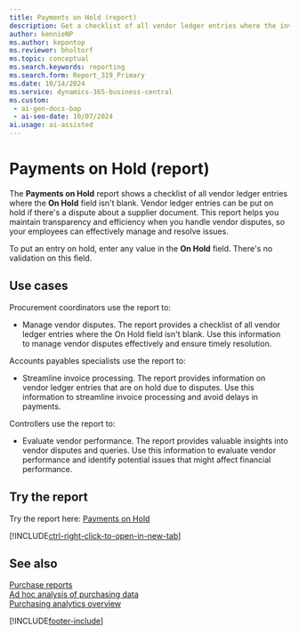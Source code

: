 ```yaml
---
title: Payments on Hold (report)
description: Get a checklist of all vendor ledger entries where the invoice is in dispute and the **On Hold** field isn't blank.
author: kennieNP
ms.author: kepontop
ms.reviewer: bholtorf
ms.topic: conceptual
ms.search.keywords: reporting
ms.search.form: Report_319_Primary
ms.date: 10/14/2024
ms.service: dynamics-365-business-central
ms.custom:
 - ai-gen-docs-bap
 - ai-seo-date: 10/07/2024
ai.usage: ai-assisted
---
```


# Payments on Hold (report)

The **Payments on Hold** report shows a checklist of all vendor ledger entries where the **On Hold** field isn't blank. Vendor ledger entries can be put on hold if there's a dispute about a supplier document. This report helps you maintain transparency and efficiency when you handle vendor disputes, so your employees can effectively manage and resolve issues.

To put an entry on hold, enter any value in the **On Hold** field. There's no validation on this field.

## Use cases

<!-- 
Prompt
Below is a report in an ERP system. Provide 3-4 use cases for different personas working with procurement.
Format like this:    
  
As a <persona>, use the report to    
* use case 1  
* use case 2    

Do not capitalize the persona names. 

## Report description
Shows vendor ledger entries where the On Hold field isn't blank.

### What the report does
Vendor ledger entries may be placed on On Hold, if there is a dispute/query about the supplier document. To place any entry On Hold, enter a non-blank value as there is no validation on this field.

This report will then allow you to print a checklist of all vendor ledger entries where the On Hold field isn't blank.

### Use cases
Print a checklist of all vendor ledger entries where the invoice is in dispute and the On Hold field isn't blank.

Please include your data sources and URLs
 -->

Procurement coordinators use the report to:

* Manage vendor disputes. The report provides a checklist of all vendor ledger entries where the On Hold field isn't blank. Use this information to manage vendor disputes effectively and ensure timely resolution.

Accounts payables specialists use the report to:

* Streamline invoice processing. The report provides information on vendor ledger entries that are on hold due to disputes. Use this information to streamline invoice processing and avoid delays in payments.

Controllers use the report to:

* Evaluate vendor performance. The report provides valuable insights into vendor disputes and queries. Use this information to evaluate vendor performance and identify potential issues that might affect financial performance.

## Try the report

Try the report here: [Payments on Hold](https://businesscentral.dynamics.com?report=319)

[!INCLUDE[ctrl-right-click-to-open-in-new-tab](../includes/ctrl-right-click-to-open-in-new-tab.md)]

## See also

[Purchase reports](../purchase-reports.md)  
[Ad hoc analysis of purchasing data](../ad-hoc-analysis-purchasing.md)  
[Purchasing analytics overview](../purchasing-analytics-overview.md)   

[!INCLUDE[footer-include](../includes/footer-banner.md)]